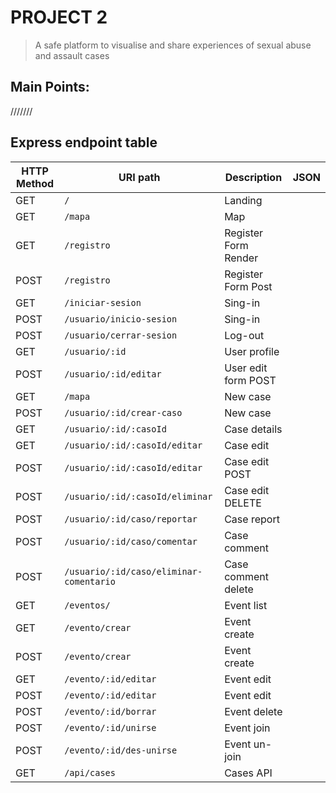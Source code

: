 # PROJECT 2

> A safe platform to visualise and share experiences of sexual abuse and assault cases
>



## Main Points: 


 ///////
 
 

## Express endpoint table

| HTTP Method 	| URI path      	| Description                                    	| JSON 	|
|-------------	|---------------	|------------------------------------------------	|---------	|
| GET         	| `/`             	| Landing   	| |
| GET         	| `/mapa` 	            | Map	| |
| GET         	| `/registro` 	| Register Form Render	| |
| POST         	| `/registro` 	| Register Form Post	| |
| GET         	| `/iniciar-sesion` 	| Sing-in	| |
| POST        	| `/usuario/inicio-sesion` 	| Sing-in 	| |
| POST       	| `/usuario/cerrar-sesion`         	| Log-out        	| |
| GET         	| `/usuario/:id`             	| User profile   	| |
| POST         	| `/usuario/:id/editar`         | User edit form POST       	| |
| GET         	| `/mapa`             	| New case    	| |
| POST         	| `/usuario/:id/crear-caso`     	| New case    	| |
| GET      	| `/usuario/:id/:casoId`     	| Case details  | |
| GET      	| `/usuario/:id/:casoId/editar`     	| Case edit | |
| POST      	| `/usuario/:id/:casoId/editar`     	| Case edit POST | |
| POST      	| `/usuario/:id/:casoId/eliminar`     	| Case edit DELETE | |
| POST      	| `/usuario/:id/caso/reportar`     	| Case report | |
| POST      	| `/usuario/:id/caso/comentar`     	| Case comment | |
| POST      	| `/usuario/:id/caso/eliminar-comentario`     	| Case comment delete | |
| GET     	| `/eventos/`     	| Event list | |
| GET     	| `/evento/crear`     	| Event create | |
| POST    	| `/evento/crear`     	| Event create | |
| GET     	| `/evento/:id/editar`     	| Event edit| |
| POST  	| `/evento/:id/editar`     	| Event edit| |
| POST  	| `/evento/:id/borrar`     	| Event delete| |
| POST  	| `/evento/:id/unirse`     	| Event join| |
| POST  	| `/evento/:id/des-unirse`     	| Event un-join| |
| GET	| `/api/cases`     	| Cases API| |
























